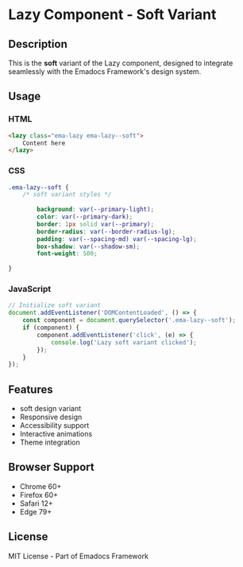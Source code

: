 # Lazy Component - Soft Variant

## Description
This is the **soft** variant of the Lazy component, designed to integrate seamlessly with the Emadocs Framework's design system.

## Usage

### HTML
```html
<lazy class="ema-lazy ema-lazy--soft">
    Content here
</lazy>
```

### CSS
```css
.ema-lazy--soft {
    /* soft variant styles */
    
        background: var(--primary-light);
        color: var(--primary-dark);
        border: 1px solid var(--primary);
        border-radius: var(--border-radius-lg);
        padding: var(--spacing-md) var(--spacing-lg);
        box-shadow: var(--shadow-sm);
        font-weight: 500;
    
}
```

### JavaScript
```javascript
// Initialize soft variant
document.addEventListener('DOMContentLoaded', () => {
    const component = document.querySelector('.ema-lazy--soft');
    if (component) {
        component.addEventListener('click', (e) => {
            console.log('Lazy soft variant clicked');
        });
    }
});
```

## Features
- soft design variant
- Responsive design
- Accessibility support
- Interactive animations
- Theme integration

## Browser Support
- Chrome 60+
- Firefox 60+
- Safari 12+
- Edge 79+

## License
MIT License - Part of Emadocs Framework

